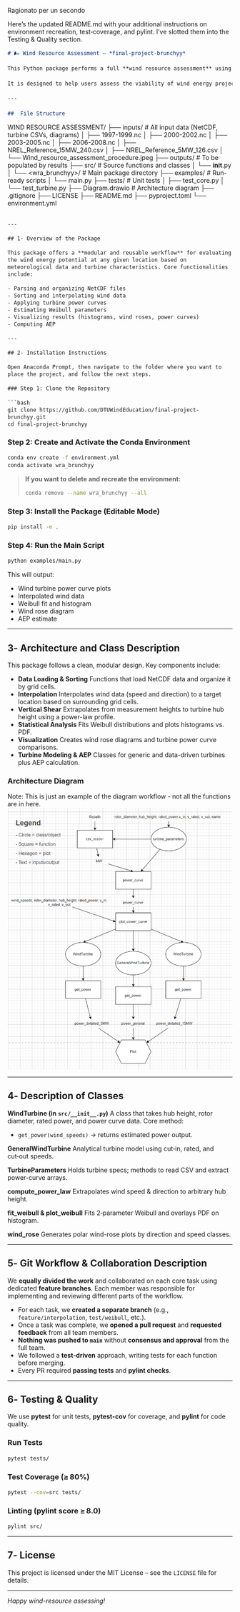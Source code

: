 Ragionato per un secondo


Here’s the updated README.md with your additional instructions on environment recreation, test‑coverage, and pylint. I’ve slotted them into the Testing & Quality section.

```markdown
# 🌬️ Wind Resource Assessment – *final-project-brunchyy*

This Python package performs a full **wind resource assessment** using reanalysis data, power curves from reference wind turbines, and spatial interpolation to estimate energy yield at a given site. The package processes NetCDF data, interpolates wind values at a target location, computes Weibull distributions, and estimates Annual Energy Production (AEP) using reference turbine curves.

It is designed to help users assess the viability of wind energy projects and visualize key metrics such as wind roses and power curves.

---

##  File Structure

```

WIND RESOURCE ASSESSMENT/
├── inputs/                      # All input data (NetCDF, turbine CSVs, diagrams)
│   ├── 1997-1999.nc
│   ├── 2000-2002.nc
│   ├── 2003-2005.nc
│   ├── 2006-2008.nc
│   ├── NREL\_Reference\_15MW\_240.csv
│   ├── NREL\_Reference\_5MW\_126.csv
│   └── Wind\_resource\_assessment\_procedure.jpeg
├── outputs/                     # To be populated by results
├── src/                         # Source functions and classes
│   └── **init**.py
│   └── \<wra\_brunchyy>/          # Main package directory
├── examples/                    # Run-ready scripts
│   └── main.py
├── tests/                       # Unit tests
│   ├── test\_core.py
│   └── test\_turbine.py
├── Diagram.drawio               # Architecture diagram
├── .gitignore
├── LICENSE
├── README.md
├── pyproject.toml
└── environment.yml

````

---

## 1️- Overview of the Package

This package offers a **modular and reusable workflow** for evaluating the wind energy potential at any given location based on meteorological data and turbine characteristics. Core functionalities include:

- Parsing and organizing NetCDF files  
- Sorting and interpolating wind data  
- Applying turbine power curves  
- Estimating Weibull parameters  
- Visualizing results (histograms, wind roses, power curves)  
- Computing AEP  

---

## 2️- Installation Instructions

Open Anaconda Prompt, then navigate to the folder where you want to place the project, and follow the next steps.

### Step 1: Clone the Repository

```bash
git clone https://github.com/DTUWindEducation/final-project-brunchyy.git
cd final-project-brunchyy
````

### Step 2: Create and Activate the Conda Environment

```bash
conda env create -f environment.yml
conda activate wra_brunchyy
```

> **If you want to delete and recreate the environment:**
>
> ```bash
> conda remove --name wra_brunchyy --all
> ```

### Step 3: Install the Package (Editable Mode)

```bash
pip install -e .
```

### Step 4: Run the Main Script

```bash
python examples/main.py
```

This will output:

* Wind turbine power curve plots
* Interpolated wind data
* Weibull fit and histogram
* Wind rose diagram
* AEP estimate

---

## 3️- Architecture and Class Description

This package follows a clean, modular design. Key components include:

* **Data Loading & Sorting**
  Functions that load NetCDF data and organize it by grid cells.
* **Interpolation**
  Interpolates wind data (speed and direction) to a target location based on surrounding grid cells.
* **Vertical Shear**
  Extrapolates from measurement heights to turbine hub height using a power-law profile.
* **Statistical Analysis**
  Fits Weibull distributions and plots histograms vs. PDF.
* **Visualization**
  Creates wind rose diagrams and turbine power curve comparisons.
* **Turbine Modeling & AEP**
  Classes for generic and data-driven turbines plus AEP calculation.

### Architecture Diagram
Note: This is just an example of the diagram workflow - not all the functions are in here.
![figure](diagram.jpeg)

---

## 4️- Description of Classes

**WindTurbine (in `src/__init__.py`)**
A class that takes hub height, rotor diameter, rated power, and power curve data. Core method:

* `get_power(wind_speeds)` → returns estimated power output.

**GeneralWindTurbine**
Analytical turbine model using cut‑in, rated, and cut‑out speeds.

**TurbineParameters**
Holds turbine specs; methods to read CSV and extract power-curve arrays.

**compute\_power\_law**
Extrapolates wind speed & direction to arbitrary hub height.

**fit\_weibull & plot\_weibull**
Fits 2‑parameter Weibull and overlays PDF on histogram.

**wind\_rose**
Generates polar wind-rose plots by direction and speed classes.

---

## 5️- Git Workflow & Collaboration Description

We **equally divided the work** and collaborated on each core task using dedicated **feature branches**. Each member was responsible for implementing and reviewing different parts of the workflow.

* For each task, we **created a separate branch** (e.g., `feature/interpolation`, `test/weibull`, etc.).
* Once a task was complete, we **opened a pull request** and **requested feedback** from all team members.
* **Nothing was pushed to `main`** without **consensus and approval** from the full team.
* We followed a **test-driven** approach, writing tests for each function before merging.
* Every PR required **passing tests** and **pylint checks**.

---

## 6️- Testing & Quality

We use **pytest** for unit tests, **pytest-cov** for coverage, and **pylint** for code quality.

### Run Tests

```bash
pytest tests/
```

### Test Coverage (≥ 80%)

```bash
pytest --cov=src tests/
```

### Linting (pylint score ≥ 8.0)

```bash
pylint src/
```

---

## 7️- License

This project is licensed under the MIT License – see the `LICENSE` file for details.

---

*Happy wind-resource assessing!*
